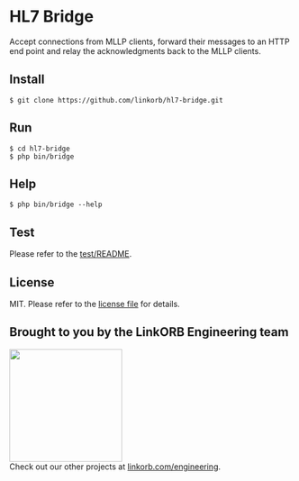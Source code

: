 # HL7 Bridge

Accept connections from MLLP clients, forward their messages to an HTTP end
point and relay the acknowledgments back to the MLLP clients.

## Install

    $ git clone https://github.com/linkorb/hl7-bridge.git

## Run

    $ cd hl7-bridge
    $ php bin/bridge

## Help

    $ php bin/bridge --help

## Test

Please refer to the [test/README](test/README.md).

## License

MIT. Please refer to the [license file](LICENSE.md) for details.

## Brought to you by the LinkORB Engineering team

<img src="http://www.linkorb.com/d/meta/tier1/images/linkorbengineering-logo.png" width="200px" /><br />
Check out our other projects at
[linkorb.com/engineering](http://www.linkorb.com/engineering).
